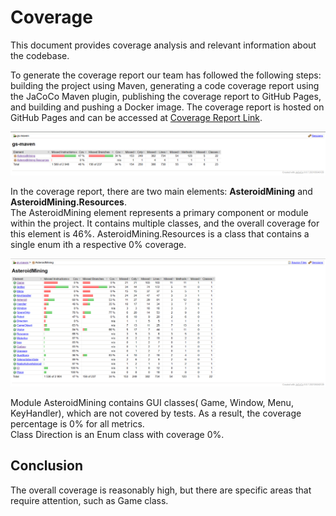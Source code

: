 # Coverage

This document provides coverage analysis and relevant information about the codebase.</br>

To generate the coverage report our team has followed the following steps: building the project using Maven, generating a code coverage report using the JaCoCo Maven plugin, publishing the coverage report to GitHub Pages, and building and pushing a Docker image. The coverage report is hosted on GitHub Pages and can be accessed at [Coverage Report Link](https://bme-mit-iet.github.io/ivt-hw-2023-200-ok-v-2/).

![Coverage Main Page](img/cov1.png)

In the coverage report, there are two main elements: **AsteroidMining** and **AsteroidMining.Resources**.</br>
The AsteroidMining element represents a primary component or module within the project. It contains multiple classes, and the overall coverage for this element is 46%. AsteroidMining.Resources is a class that contains a single enum ith a respective 0% coverage.

![AsteroidMining Coverage](img/cov2.png)

Module AsteroidMining contains GUI classes( Game, Window, Menu, KeyHandler), which are not covered by tests. As a result, the coverage percentage is 0% for all metrics.</br>
Class Direction is an Enum class with coverage 0%.

## Conclusion

The overall coverage is reasonably high, but there are specific areas that require attention, such as Game class.